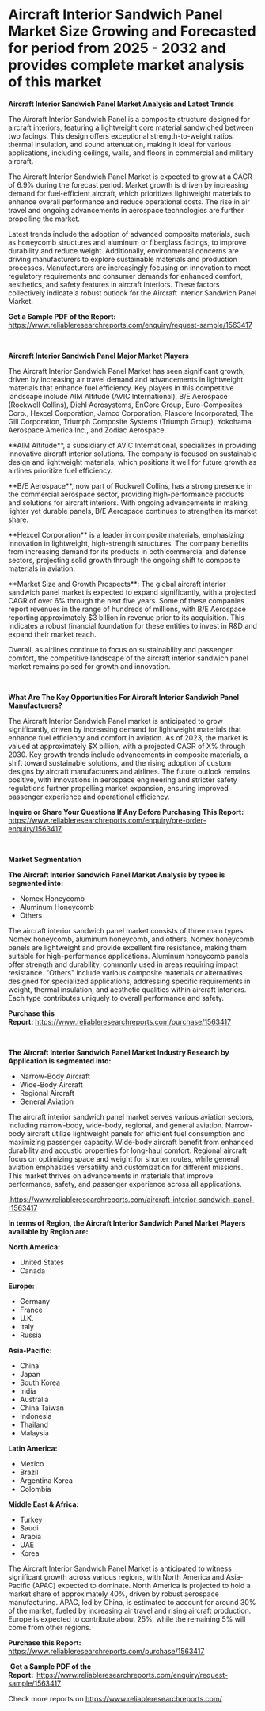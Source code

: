 <p><h1>Aircraft Interior Sandwich Panel Market Size Growing and Forecasted for period from 2025 - 2032 and provides complete market analysis of this market</h1></p><p><strong>Aircraft Interior Sandwich Panel Market Analysis and Latest Trends</strong></p>
<p><p>The Aircraft Interior Sandwich Panel is a composite structure designed for aircraft interiors, featuring a lightweight core material sandwiched between two facings. This design offers exceptional strength-to-weight ratios, thermal insulation, and sound attenuation, making it ideal for various applications, including ceilings, walls, and floors in commercial and military aircraft.</p><p>The Aircraft Interior Sandwich Panel Market is expected to grow at a CAGR of 6.9% during the forecast period. Market growth is driven by increasing demand for fuel-efficient aircraft, which prioritizes lightweight materials to enhance overall performance and reduce operational costs. The rise in air travel and ongoing advancements in aerospace technologies are further propelling the market.</p><p>Latest trends include the adoption of advanced composite materials, such as honeycomb structures and aluminum or fiberglass facings, to improve durability and reduce weight. Additionally, environmental concerns are driving manufacturers to explore sustainable materials and production processes. Manufacturers are increasingly focusing on innovation to meet regulatory requirements and consumer demands for enhanced comfort, aesthetics, and safety features in aircraft interiors. These factors collectively indicate a robust outlook for the Aircraft Interior Sandwich Panel Market.</p></p>
<p><strong>Get a Sample PDF of the Report:&nbsp;</strong> <a href="https://www.reliableresearchreports.com/enquiry/request-sample/1563417?utm_campaign=2128&utm_medium=2&utm_source=Github&utm_content=ia&utm_term=01022025&utm_id=aircraft-interior-sandwich-panel">https://www.reliableresearchreports.com/enquiry/request-sample/1563417</a></p>
<p>&nbsp;</p>
<p><strong>Aircraft Interior Sandwich Panel Major Market Players</strong></p>
<p><p>The Aircraft Interior Sandwich Panel Market has seen significant growth, driven by increasing air travel demand and advancements in lightweight materials that enhance fuel efficiency. Key players in this competitive landscape include AIM Altitude (AVIC International), B/E Aerospace (Rockwell Collins), Diehl Aerosystems, EnCore Group, Euro-Composites Corp., Hexcel Corporation, Jamco Corporation, Plascore Incorporated, The Gill Corporation, Triumph Composite Systems (Triumph Group), Yokohama Aerospace America Inc., and Zodiac Aerospace.</p><p>**AIM Altitude**, a subsidiary of AVIC International, specializes in providing innovative aircraft interior solutions. The company is focused on sustainable design and lightweight materials, which positions it well for future growth as airlines prioritize fuel efficiency.</p><p>**B/E Aerospace**, now part of Rockwell Collins, has a strong presence in the commercial aerospace sector, providing high-performance products and solutions for aircraft interiors. With ongoing advancements in making lighter yet durable panels, B/E Aerospace continues to strengthen its market share.</p><p>**Hexcel Corporation** is a leader in composite materials, emphasizing innovation in lightweight, high-strength structures. The company benefits from increasing demand for its products in both commercial and defense sectors, projecting solid growth through the ongoing shift to composite materials in aviation.</p><p>**Market Size and Growth Prospects**: The global aircraft interior sandwich panel market is expected to expand significantly, with a projected CAGR of over 6% through the next five years. Some of these companies report revenues in the range of hundreds of millions, with B/E Aerospace reporting approximately $3 billion in revenue prior to its acquisition. This indicates a robust financial foundation for these entities to invest in R&D and expand their market reach.</p><p>Overall, as airlines continue to focus on sustainability and passenger comfort, the competitive landscape of the aircraft interior sandwich panel market remains poised for growth and innovation.</p></p>
<p>&nbsp;</p>
<p><strong>What Are The Key Opportunities For Aircraft Interior Sandwich Panel Manufacturers?</strong></p>
<p><p>The Aircraft Interior Sandwich Panel market is anticipated to grow significantly, driven by increasing demand for lightweight materials that enhance fuel efficiency and comfort in aviation. As of 2023, the market is valued at approximately $X billion, with a projected CAGR of X% through 2030. Key growth trends include advancements in composite materials, a shift toward sustainable solutions, and the rising adoption of custom designs by aircraft manufacturers and airlines. The future outlook remains positive, with innovations in aerospace engineering and stricter safety regulations further propelling market expansion, ensuring improved passenger experience and operational efficiency.</p></p>
<p><strong>Inquire or Share Your Questions If Any Before Purchasing This Report:</strong> <a href="https://www.reliableresearchreports.com/enquiry/pre-order-enquiry/1563417?utm_campaign=2128&utm_medium=2&utm_source=Github&utm_content=ia&utm_term=01022025&utm_id=aircraft-interior-sandwich-panel">https://www.reliableresearchreports.com/enquiry/pre-order-enquiry/1563417</a></p>
<p>&nbsp;</p>
<p><strong>Market Segmentation</strong></p>
<p><strong>The Aircraft Interior Sandwich Panel Market Analysis by types is segmented into:</strong></p>
<p><ul><li>Nomex Honeycomb</li><li>Aluminum Honeycomb</li><li>Others</li></ul></p>
<p><p>The aircraft interior sandwich panel market consists of three main types: Nomex honeycomb, aluminum honeycomb, and others. Nomex honeycomb panels are lightweight and provide excellent fire resistance, making them suitable for high-performance applications. Aluminum honeycomb panels offer strength and durability, commonly used in areas requiring impact resistance. "Others" include various composite materials or alternatives designed for specialized applications, addressing specific requirements in weight, thermal insulation, and aesthetic qualities within aircraft interiors. Each type contributes uniquely to overall performance and safety.</p></p>
<p><strong>Purchase this Report:&nbsp;</strong><a href="https://www.reliableresearchreports.com/purchase/1563417?utm_campaign=2128&utm_medium=2&utm_source=Github&utm_content=ia&utm_term=01022025&utm_id=aircraft-interior-sandwich-panel">https://www.reliableresearchreports.com/purchase/1563417</a></p>
<p>&nbsp;</p>
<p><strong>The Aircraft Interior Sandwich Panel Market Industry Research by Application is segmented into:</strong></p>
<p><ul><li>Narrow-Body Aircraft</li><li>Wide-Body Aircraft</li><li>Regional Aircraft</li><li>General Aviation</li></ul></p>
<p><p>The aircraft interior sandwich panel market serves various aviation sectors, including narrow-body, wide-body, regional, and general aviation. Narrow-body aircraft utilize lightweight panels for efficient fuel consumption and maximizing passenger capacity. Wide-body aircraft benefit from enhanced durability and acoustic properties for long-haul comfort. Regional aircraft focus on optimizing space and weight for shorter routes, while general aviation emphasizes versatility and customization for different missions. This market thrives on advancements in materials that improve performance, safety, and passenger experience across all applications.</p></p>
<p><a href="https://www.reliableresearchreports.com/aircraft-interior-sandwich-panel-r1563417?utm_campaign=2128&utm_medium=2&utm_source=Github&utm_content=ia&utm_term=01022025&utm_id=aircraft-interior-sandwich-panel">&nbsp;https://www.reliableresearchreports.com/aircraft-interior-sandwich-panel-r1563417</a></p>
<p><strong>In terms of Region, the Aircraft Interior Sandwich Panel Market Players available by Region are:</strong></p>
<p>
    <p> <strong> North America: </strong>
        <ul>
            <li>United States</li>
            <li>Canada</li>
        </ul>
        </p> 
    <p> <strong> Europe: </strong>
        <ul>
            <li>Germany</li>
            <li>France</li>
            <li>U.K.</li>
            <li>Italy</li>
            <li>Russia</li>
        </ul>
        </p> 
    <p> <strong> Asia-Pacific: </strong>
        <ul>
            <li>China</li>
            <li>Japan</li>
            <li>South Korea</li>
            <li>India</li>
            <li>Australia</li>
            <li>China Taiwan</li>
            <li>Indonesia</li>
            <li>Thailand</li>
            <li>Malaysia</li>
        </ul>
        </p> 
    <p> <strong> Latin America: </strong>
        <ul>
            <li>Mexico</li>
            <li>Brazil</li>
            <li>Argentina Korea</li>
            <li>Colombia</li>
        </ul>
        </p> 
    <p> <strong> Middle East & Africa: </strong>
        <ul>
            <li>Turkey</li>
            <li>Saudi</li>
            <li>Arabia</li>
            <li>UAE</li>
            <li>Korea</li>
        </ul>
    </p>
    </p>
<p><p>The Aircraft Interior Sandwich Panel Market is anticipated to witness significant growth across various regions, with North America and Asia-Pacific (APAC) expected to dominate. North America is projected to hold a market share of approximately 40%, driven by robust aerospace manufacturing. APAC, led by China, is estimated to account for around 30% of the market, fueled by increasing air travel and rising aircraft production. Europe is expected to contribute about 25%, while the remaining 5% will come from other regions.</p></p>
<p><strong>Purchase this Report: </strong><a href="https://www.reliableresearchreports.com/purchase/1563417?utm_campaign=2128&utm_medium=2&utm_source=Github&utm_content=ia&utm_term=01022025&utm_id=aircraft-interior-sandwich-panel">https://www.reliableresearchreports.com/purchase/1563417</a></p>
<p>&nbsp;<strong>Get a Sample PDF of the Report:&nbsp;&nbsp;</strong><a href="https://www.reliableresearchreports.com/enquiry/request-sample/1563417?utm_campaign=2128&utm_medium=2&utm_source=Github&utm_content=ia&utm_term=01022025&utm_id=aircraft-interior-sandwich-panel">https://www.reliableresearchreports.com/enquiry/request-sample/1563417</a></p>
<p><strong></strong></p>
<p>Check more reports on <a href="https://www.reliableresearchreports.com/?utm_campaign=2128&utm_medium=2&utm_source=Github&utm_content=ia&utm_term=01022025&utm_id=aircraft-interior-sandwich-panel">https://www.reliableresearchreports.com/</a></p>